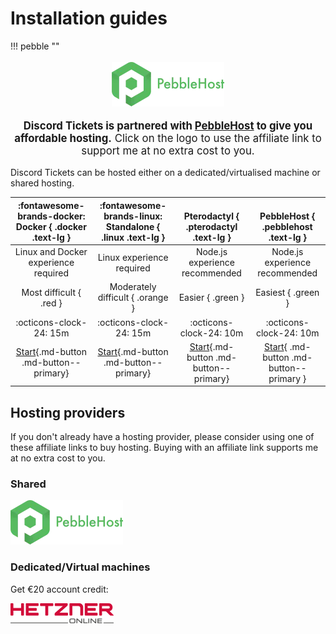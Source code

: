 # Installation guides


!!! pebble ""
	<div class="grid ccc" style="text-align:center;font-size:larger;" markdown>
		<p markdown>[![PebbleHost](../../img/pebblehost.webp)](https://pebble.host/discordtickets)</p>
		<p markdown>
		**Discord Tickets is partnered with [PebbleHost](https://pebble.host/discordtickets) to give you affordable hosting.**
		Click on the logo to use the affiliate link to support me at no extra cost to you.
		</p>
	</div>
	
Discord Tickets can be hosted either on a dedicated/virtualised machine or shared hosting. 

| :fontawesome-brands-docker:<br>Docker { .docker .text-lg } | :fontawesome-brands-linux:<br>Standalone { .linux .text-lg } |           <br>Pterodactyl { .pterodactyl .text-lg }           |            <br>PebbleHost { .pebblehost .text-lg }             |
| :--------------------------------------------------------: | :----------------------------------------------------------: | :-----------------------------------------------------------: | :------------------------------------------------------------: |
|            Linux and Docker experience required            |                  Linux experience required                   |                Node.js experience recommended                 |                 Node.js experience recommended                 |
|                  Most difficult { .red }                   |               Moderately difficult { .orange }               |                       Easier { .green }                       |                       Easiest { .green }                       |
|                  :octicons-clock-24: 15m                   |                   :octicons-clock-24: 15m                    |                    :octicons-clock-24: 10m                    |                    :octicons-clock-24: 10m                     |
|  [Start](docker/index.md){.md-button .md-button--primary}  | [Start](standalone/index.md){.md-button .md-button--primary} | [Start](pterodactyl/index.md){.md-button .md-button--primary} | [Start](pebblehost/index.md){ .md-button .md-button--primary } |

## Hosting providers

If you don't already have a hosting provider, please consider using one of these affiliate links to buy hosting.
Buying with an affiliate link supports me at no extra cost to you.


<div class="grid" markdown>

<div markdown>

### Shared
[![PebbleHost](../../img/pebblehost.webp)](https://pebble.host/discordtickets)

</div>
 

<div markdown>

### Dedicated/Virtual machines
Get €20 account credit:

[![Hetzner](../../img/hetzner.png)](https://lnk.earth/hetzner)

</div>

</div>